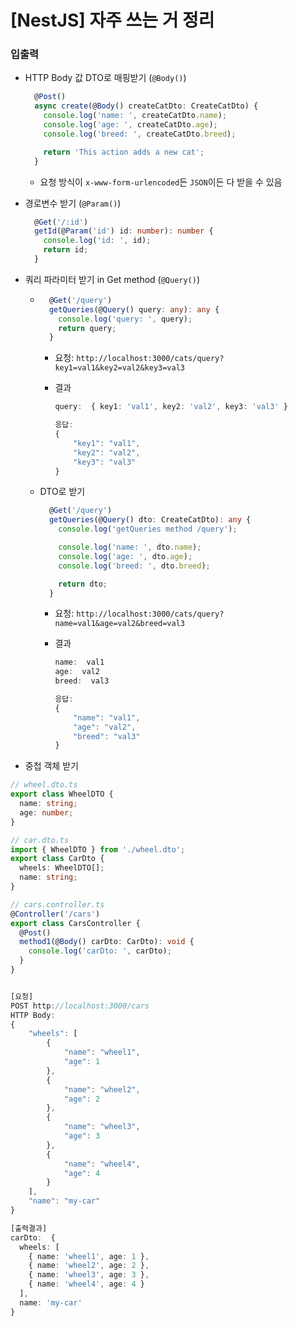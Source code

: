 # [NestJS] 자주 쓰는 거 정리





### 입출력

- HTTP Body 값 DTO로 매핑받기 (`@Body()`)

  ```typescript
    @Post()
    async create(@Body() createCatDto: CreateCatDto) {
      console.log('name: ', createCatDto.name);
      console.log('age: ', createCatDto.age);
      console.log('breed: ', createCatDto.breed);
  
      return 'This action adds a new cat';
    }
  ```

  - 요청 방식이 `x-www-form-urlencoded`든 `JSON`이든 다 받을 수 있음

- 경로변수 받기 (`@Param()`)

  ```typescript
    @Get('/:id')
    getId(@Param('id') id: number): number {
      console.log('id: ', id);
      return id;
    }
  ```

- 쿼리 파라미터 받기 in Get method (`@Query()`)

  - ```typescript
      @Get('/query')
      getQueries(@Query() query: any): any {
        console.log('query: ', query);
        return query;
      }
    ```

    - 요청: `http://localhost:3000/cats/query?key1=val1&key2=val2&key3=val3`

    - 결과

      ```typescript
      query:  { key1: 'val1', key2: 'val2', key3: 'val3' }
      
      응답:
      {
          "key1": "val1",
          "key2": "val2",
          "key3": "val3"
      }
      ```

  - DTO로 받기

    ```typescript
      @Get('/query')
      getQueries(@Query() dto: CreateCatDto): any {
        console.log('getQueries method /query');
    
        console.log('name: ', dto.name);
        console.log('age: ', dto.age);
        console.log('breed: ', dto.breed);
    
        return dto;
      }
    ```

    - 요청: `http://localhost:3000/cats/query?name=val1&age=val2&breed=val3`

    - 결과

      ```typescript
      name:  val1
      age:  val2
      breed:  val3
      
      응답:
      {
          "name": "val1",
          "age": "val2",
          "breed": "val3"
      }
      ```



- 중첩 객체 받기

```typescript
// wheel.dto.ts
export class WheelDTO {
  name: string;
  age: number;
}

// car.dto.ts
import { WheelDTO } from './wheel.dto';
export class CarDto {
  wheels: WheelDTO[];
  name: string;
}

// cars.controller.ts
@Controller('/cars')
export class CarsController {
  @Post()
  method1(@Body() carDto: CarDto): void {
    console.log('carDto: ', carDto);
  }
}


[요청]
POST http://localhost:3000/cars
HTTP Body:
{
    "wheels": [
        {
            "name": "wheel1",
            "age": 1
        },
        {
            "name": "wheel2",
            "age": 2
        },
        {
            "name": "wheel3",
            "age": 3
        },
        {
            "name": "wheel4",
            "age": 4
        }
    ],
    "name": "my-car"
}

[출력결과]
carDto:  {
  wheels: [
    { name: 'wheel1', age: 1 },
    { name: 'wheel2', age: 2 },
    { name: 'wheel3', age: 3 },
    { name: 'wheel4', age: 4 }
  ],
  name: 'my-car'
}
```









